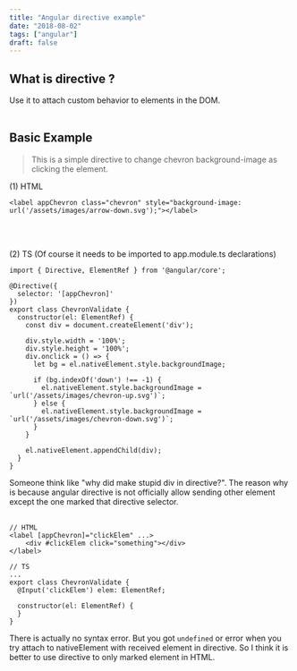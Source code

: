 ```yaml
---
title: "Angular directive example"
date: "2018-08-02"
tags: ["angular"]
draft: false
---
```


## What is directive ?

Use it to attach custom behavior to elements in the DOM.
<br><br>

## Basic Example

> This is a simple directive to change chevron background-image as clicking the element.
> <br>

(1) HTML
<br>

```
<label appChevron class="chevron" style="background-image: url('/assets/images/arrow-down.svg');"></label>
```

<br><br>

(2) TS (Of course it needs to be imported to app.module.ts declarations)
<br>

```
import { Directive, ElementRef } from '@angular/core';

@Directive({
  selector: '[appChevron]'
})
export class ChevronValidate {
  constructor(el: ElementRef) {
    const div = document.createElement('div');

    div.style.width = '100%';
    div.style.height = '100%';
    div.onclick = () => {
      let bg = el.nativeElement.style.backgroundImage;

      if (bg.indexOf('down') !== -1) {
        el.nativeElement.style.backgroundImage = `url('/assets/images/chevron-up.svg')`;
      } else {
        el.nativeElement.style.backgroundImage = `url('/assets/images/chevron-down.svg')`;
      }
    }

    el.nativeElement.appendChild(div);
  }
}
```

Someone think like "why did make stupid div in directive?". The reason why is because angular directive is not officially allow sending other element except the one marked that directive selector.
<br><br>

```
// HTML
<label [appChevron]="clickElem" ...>
    <div #clickElem click="something"></div>
</label>

// TS
...
export class ChevronValidate {
  @Input('clickElem') elem: ElementRef;

  constructor(el: ElementRef) {
  }
}
```

There is actually no syntax error. But you got `undefined` or error when you try attach to nativeElement with received element in directive. So I think it is better to use directive to only marked element in HTML.
